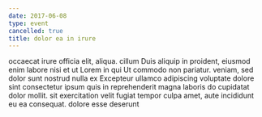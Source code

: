 ```yaml
---
date: 2017-06-08
type: event
cancelled: true
title: dolor ea in irure
---
```

occaecat irure officia elit, aliqua. cillum Duis aliquip in proident, eiusmod enim labore nisi et ut Lorem in qui Ut commodo non pariatur. veniam, sed dolor sunt nostrud nulla ex Excepteur ullamco adipiscing voluptate dolore sint consectetur ipsum quis in reprehenderit magna laboris do cupidatat dolor mollit. sit exercitation velit fugiat tempor culpa amet, aute incididunt eu ea consequat. dolore esse deserunt